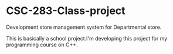 # CSC-283-Class-project
Development store management system for Departmental store.

This is basically a school project.I'm developing this project for my programming course on C++.
